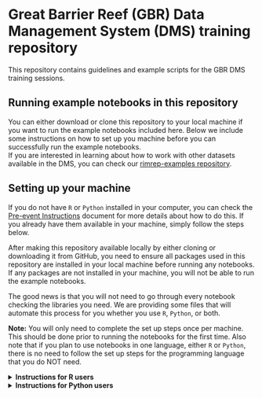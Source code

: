 # Great Barrier Reef (GBR) Data Management System (DMS) training repository

This repository contains guidelines and example scripts for the GBR DMS training sessions. 
  
## Running example notebooks in this repository
You can either download or clone this repository to your local machine if you want to run the example notebooks included here. Below we include some instructions on how to set up you machine before you can successfully run the example notebooks.  
If you are interested in learning about how to work with other datasets available in the DMS, you can check our [rimrep-examples repository](https://github.com/gbr-dms/rimrep-examples).  
  
## Setting up your machine

If you do not have `R` or `Python` installed in your computer, you can check the [Pre-event Instructions](https://github.com/gbr-dms/rimrep-training/blob/main/Pre-Event%20Instructions.pdf) document for more details about how to do this. If you already have them available in your machine, simply follow the steps below.  
  
After making this repository available locally by either cloning or downloading it from GitHub, you need to ensure all packages used in this repository are installed in your local machine before running any notebooks. If any packages are not installed in your machine, you will not be able to run the example notebooks.
  
The good news is that you will not need to go through every notebook checking the libraries you need. We are providing some files that will automate this process for you whether you use `R`, `Python`, or both.  

**Note:** You will only need to complete the set up steps once per machine. This should be done prior to running the notebooks for the first time. Also note that if you plan to use notebooks in one language, either `R` or `Python`, there is no need to follow the set up steps for the programming language that you do NOT need.
  
<details>
<summary><b> Instructions for R users </b></summary>

If you are using the `R` notebooks, run the following two lines in the `RStudio` console:  
  
```R
  source("Installing_R_libraries.R")  
  checking_libraries()
```  
  
The lines above will run a function that automatically checks if any `R` libraries used in this repository are not installed in your machine. If any libraries are missing, it will install them automatically. Bear in mind that these notebooks were developed in `R` version 4.3.1, so you may need to upgrade your `R` version if you encounter any problems during package installation.  

</details>

<details>
<summary><b> Instructions for Python users </b></summary> 

We are also including a `requirements.txt` file, which contains all `Python` packages used in the `Python` notebooks included in this repository. You can use this file to create a [conda environment](https://docs.conda.io/projects/conda/en/latest/user-guide/concepts/environments.html) with all the required packages. To do so, run the following command in the Anaconda Prompt (Windows) or in your terminal (MacOS, Linux):  
  
```bash
conda env create -f requirements.txt -n rimrep
```
  
where `rimrep` is the name of the environment. You can use a different name for the environment if you prefer.    
  
**Note**: Before running the line of code above, make sure the terminal directory matches the directory where the `requirements.txt` file is located (e.g, `C:/user_name/Documents/rimrep-training`). Otherwise, the code above will not work. If you need to change the terminal directory, you can use the `cd` command as follows:

```bash
cd C:/user_name/Documents/rimrep-training
```
  
Alternatively, you can specify the full path to the `requirements.txt` file. For example, if your terminal window is in the `Documents` folder, you could simply type:  
  
```bash
conda env create -f rimrep-training/requirements.txt -n rimrep
```
    
Finally, you will need to activate this environment before you are able to run the `Python` notebooks included here. To do so, run the following command in your terminal window:  
  
```bash
conda activate rimrep
```
  
When you are done running the notebooks, you can deactivate the environment by running `conda deactivate` in the terminal window.
activate.  
</details>
  

